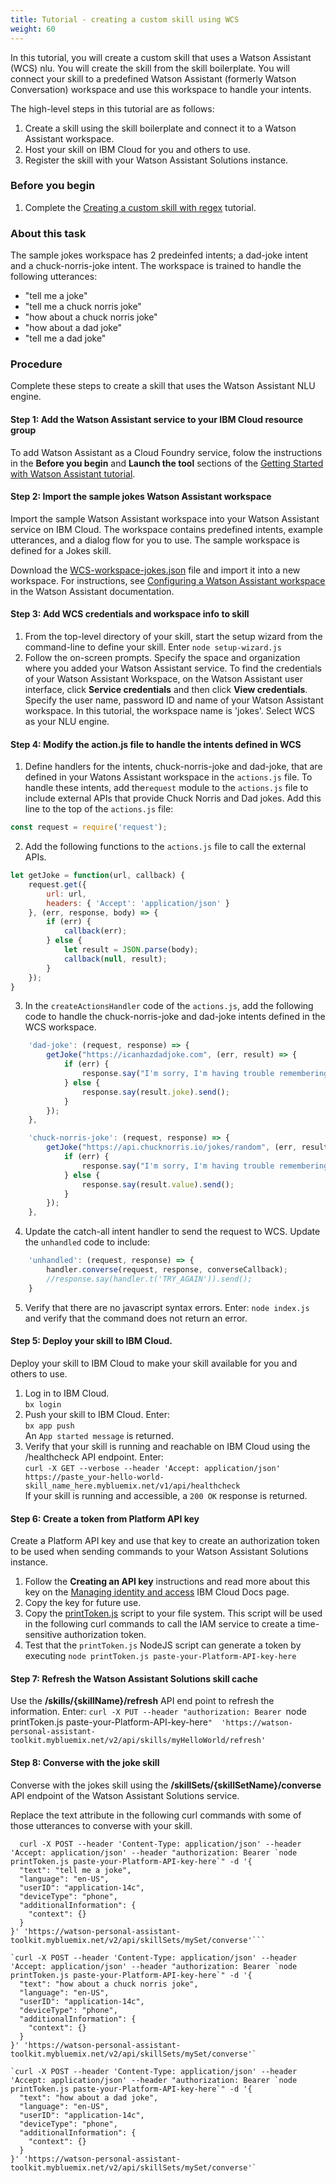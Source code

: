 ```yaml
---
title: Tutorial - creating a custom skill using WCS
weight: 60
---
```


In this tutorial, you will create a custom skill that uses a Watson Assistant (WCS) nlu.  You will create the skill from the skill boilerplate.  You will connect your skill to a predefined Watson Assistant (formerly Watson Conversation) workspace and use this workspace to handle your intents.

The high-level steps in this tutorial are as follows:
1. Create a skill using the skill boilerplate and connect it to a Watson Assistant workspace.
3. Host your skill on IBM Cloud for you and others to use.
2. Register the skill with your Watson Assistant Solutions instance.

### Before you begin
1.  Complete the [Creating a custom skill with regex]({{site.baseurl}}/skill/build-skill) tutorial.

### About this task
The sample jokes workspace has 2 predeinfed intents; a dad-joke intent and a chuck-norris-joke intent. The workspace is trained to handle the following utterances:
* "tell me a joke"
* "tell me a chuck norris joke"
* "how about a chuck norris joke"
* "how about a dad joke"
* "tell me a dad joke"

### Procedure
Complete these steps to create a skill that uses the Watson Assistant NLU engine.
#### Step 1: Add the Watson Assistant service to your IBM Cloud resource group
To add Watson Assistant as a Cloud Foundry service, folow the instructions in the **Before you begin** and **Launch the tool** sections of the  [Getting Started with Watson Assistant  tutorial](https://console.bluemix.net/docs/services/conversation/getting-started.html).

#### Step 2: Import the sample jokes Watson Assistant workspace
Import the sample Watson Assistant workspace into your Watson Assistant service on IBM Cloud.  The workspace contains predefined intents, example utterances, and a dialog flow for you to use.  The sample workspace is defined for a Jokes skill.

Download the [WCS-workspace-jokes.json]({{site.baseurl}}/further-topics/WCS-workspace-jokes.json) file and import it into a new workspace. For instructions, see [Configuring a Watson Assistant workspace](https://console.bluemix.net/docs/services/conversation/configure-workspace.html#creating-workspaces) in the Watson Assistant documentation.

#### Step 3: Add WCS credentials and workspace info to skill
1. From the top-level directory of your skill, start the setup wizard from the command-line to define your skill. Enter ```node setup-wizard.js```
2. Follow the on-screen prompts.  Specify the space and organization where you added your Watson Assistant service.  To find the credentials of your Watson Assistant Workspace, on the Watson Assistant user interface, click **Service credentials** and then click **View credentials**. Specify the user name, password ID and name of your Watson Assistant workspace.  In this tutorial, the workspace name is 'jokes'.  Select WCS as your NLU engine.

#### Step 4: Modify the action.js file to handle the intents defined in WCS
1. Define handlers for the intents, chuck-norris-joke and dad-joke,  that are defined in your Watons Assistant workspace in the `actions.js` file.  To handle these intents, add the`request` module to the `actions.js` file to include external APIs that provide Chuck Norris and Dad jokes.
Add this line to the top of the `actions.js` file:
```javascript
const request = require('request');
```
2. Add the following functions to the `actions.js` file to call the external APIs.
```javascript
let getJoke = function(url, callback) {
    request.get({
        url: url,
        headers: { 'Accept': 'application/json' }
    }, (err, response, body) => {
        if (err) {
            callback(err);
        } else {
            let result = JSON.parse(body);
            callback(null, result);
        }
    });
}
```
3. In the `createActionsHandler` code of the `actions.js`, add the following code to handle the chuck-norris-joke and dad-joke intents defined in the WCS workspace.
```javascript
    'dad-joke': (request, response) => {
        getJoke("https://icanhazdadjoke.com", (err, result) => {
            if (err) {
                response.say("I'm sorry, I'm having trouble remembering a joke, give me second and ask again.").send();
            } else {
                response.say(result.joke).send();
            }
        });
    },

    'chuck-norris-joke': (request, response) => {
        getJoke("https://api.chucknorris.io/jokes/random", (err, result) => {
            if (err) {
                response.say("I'm sorry, I'm having trouble remembering a joke, give me second and ask again.").send();
            } else {
                response.say(result.value).send();
            }
        });
    },
```
4. Update the catch-all intent handler to send the request to WCS.  Update the `unhandled` code to include:

```javascript
    'unhandled': (request, response) => {
        handler.converse(request, response, converseCallback);
        //response.say(handler.t('TRY_AGAIN')).send();
    }
```
5.  Verify that there are no javascript syntax errors.  Enter: `node index.js` and verify that the command does not return an error.

#### Step 5: Deploy your skill to IBM Cloud.
Deploy your skill to IBM Cloud to make your skill available for you and others to use.
1. Log in to IBM Cloud. <br>`bx login`<br>
4. Push your skill to IBM Cloud.  Enter:<br>`bx app push`<br>
An `App started message` is returned.
5.  Verify that your skill is running and reachable on IBM Cloud using the /healthcheck API endpoint.  Enter:  <br>`curl -X GET --verbose --header 'Accept: application/json' https://paste_your-hello-world-skill_name_here.mybluemix.net/v1/api/healthcheck` <br>
If your skill is running and accessible, a `200 OK` response is returned.

#### Step 6: Create a token from Platform API key
Create a Platform API key and use that key to create an authorization token to be used when sending commands to your Watson Assistant Solutions instance.
1. Follow the **Creating an API key** instructions and read more about this key on the [Managing identity and access](https://console.bluemix.net/docs/iam/userid_keys.html#creating-an-api-key) IBM Cloud Docs page.
2. Copy the key for future use.
3. Copy the [printToken.js]({{site.baseurl}}/assets/scripts/printToken.js) script to your file system.  This script will be used in the following curl commands to call the IAM service to create a time-sensitive authorization token.
4. Test that the `printToken.js` NodeJS script can generate a token by executing `node printToken.js paste-your-Platform-API-key-here`

#### Step 7: Refresh the Watson Assistant Solutions skill cache
Use the **/skills/{skillName}/refresh** API end point to refresh the information.  Enter:
`curl -X PUT --header "authorization: Bearer `node printToken.js paste-your-Platform-API-key-here`"  'https://watson-personal-assistant-toolkit.mybluemix.net/v2/api/skills/myHelloWorld/refresh'`

#### Step 8: Converse with the joke skill
Converse with the jokes skill using the  **/skillSets/{skillSetName}/converse** API endpoint of the Watson Assistant Solutions service.

Replace the text attribute in the following curl commands with some of those utterances to converse with your skill.
```
  curl -X POST --header 'Content-Type: application/json' --header 'Accept: application/json' --header "authorization: Bearer `node printToken.js paste-your-Platform-API-key-here`" -d '{
  "text": "tell me a joke",
  "language": "en-US",
  "userID": "application-14c",
  "deviceType": "phone",
  "additionalInformation": {
    "context": {}
  }
}' 'https://watson-personal-assistant-toolkit.mybluemix.net/v2/api/skillSets/mySet/converse'```

`curl -X POST --header 'Content-Type: application/json' --header 'Accept: application/json' --header "authorization: Bearer `node printToken.js paste-your-Platform-API-key-here`" -d '{
  "text": "how about a chuck norris joke",
  "language": "en-US",
  "userID": "application-14c",
  "deviceType": "phone",
  "additionalInformation": {
    "context": {}
  }
}' 'https://watson-personal-assistant-toolkit.mybluemix.net/v2/api/skillSets/mySet/converse'`

`curl -X POST --header 'Content-Type: application/json' --header 'Accept: application/json' --header "authorization: Bearer `node printToken.js paste-your-Platform-API-key-here`" -d '{
  "text": "how about a dad joke",
  "language": "en-US",
  "userID": "application-14c",
  "deviceType": "phone",
  "additionalInformation": {
    "context": {}
  }
}' 'https://watson-personal-assistant-toolkit.mybluemix.net/v2/api/skillSets/mySet/converse'`
